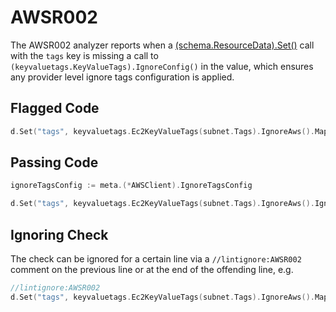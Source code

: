 # AWSR002

The AWSR002 analyzer reports when a [(schema.ResourceData).Set()](https://pkg.go.dev/github.com/hashicorp/terraform-plugin-sdk/v2/helper/schema?tab=doc#ResourceData.Set) call with the `tags` key is missing a call to `(keyvaluetags.KeyValueTags).IgnoreConfig()` in the value, which ensures any provider level ignore tags configuration is applied.

## Flagged Code

```go
d.Set("tags", keyvaluetags.Ec2KeyValueTags(subnet.Tags).IgnoreAws().Map())
```

## Passing Code

```go
ignoreTagsConfig := meta.(*AWSClient).IgnoreTagsConfig

d.Set("tags", keyvaluetags.Ec2KeyValueTags(subnet.Tags).IgnoreAws().IgnoreConfig(ignoreTagsConfig).Map())
```

## Ignoring Check

The check can be ignored for a certain line via a `//lintignore:AWSR002` comment on the previous line or at the end of the offending line, e.g.

```go
//lintignore:AWSR002
d.Set("tags", keyvaluetags.Ec2KeyValueTags(subnet.Tags).IgnoreAws().Map())
```
